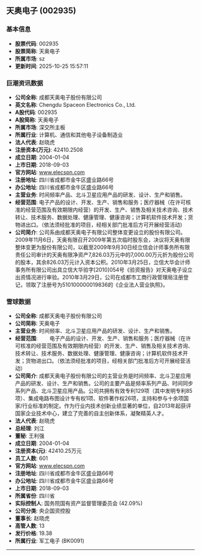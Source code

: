 ## 天奥电子 (002935)

### 基本信息

- **股票代码**: 002935
- **股票简称**: 天奥电子
- **所属市场**: sz
- **更新时间**: 2025-10-25 15:57:11

### 巨潮资讯数据

- **公司全称**: 成都天奥电子股份有限公司
- **英文名称**: Chengdu Spaceon Electronics Co., Ltd.
- **A股代码**: 002935
- **A股简称**: 天奥电子
- **所属市场**: 深交所主板
- **所属行业**: 计算机、通信和其他电子设备制造业
- **法人代表**: 赵晓虎
- **注册资本(万元)**: 42410.2508
- **成立日期**: 2004-01-04
- **上市日期**: 2018-09-03
- **官方网站**: www.elecspn.com
- **注册地址**: 四川省成都市金牛区盛业路66号
- **办公地址**: 四川省成都市金牛区盛业路66号
- **主营业务**: 时间频率产品、北斗卫星应用产品的研发、设计、生产和销售。
- **经营范围**: 电子产品的设计、开发、生产、销售和服务；医疗器械（在许可核准的经营范围及有效期限内经营）的开发、生产、销售及相关技术咨询、技术转让、技术服务、数据处理、健康管理、健康咨询；计算机软件技术开发；货物进出口。（依法须经批准的项目，经相关部门批准后方可开展经营活动）
- **公司简介**: 公司系由成都天奥电子有限公司整体变更设立的股份有限公司。2009年11月6日，天奥有限召开2009年第五次临时股东会，决议将天奥有限整体变更为股份有限公司，以截至2009年9月30日经立信会计师事务所有限责任公司审计的天奥有限净资产7,826.03万元中的7,000.00万元折为股份公司的股本，其余826.03万元计入资本公积。2010年3月25日，立信大华会计师事务所有限公司出具立信大华验字[2010]054号《验资报告》对天奥电子设立出资情况进行审验。2010年3月29日，公司在成都市工商行政管理局注册登记，领取了注册号为510100000019836的《企业法人营业执照》。

### 雪球数据

- **公司全称**: 成都天奥电子股份有限公司
- **公司简称**: 天奥电子
- **主营业务**: 时间频率、北斗卫星应用产品的研发、设计、生产和销售。
- **经营范围**: 　　电子产品的设计、开发、生产、销售和服务；医疗器械（在许可核准的经营范围及有效期限内经营）的开发、生产、销售及相关技术咨询、技术转让、技术服务、数据处理、健康管理、健康咨询；计算机软件技术开发；货物进出口。（依法须经批准的项目，经相关部门批准后方可开展经营活动）
- **公司简介**: 成都天奥电子股份有限公司的主营业务是时间频率、北斗卫星应用产品的研发、设计、生产和销售。公司的主要产品是频率系列产品、时间同步系列产品、北斗卫星应用产品。公司共拥有有效专利129项（其中发明专利85项）、集成电路布图设计专有权1项、软件著作权26项，主持和参与十余项国家/行业标准的制定。作为行业内技术创新业绩显著的单位，自2013年起获评国家企业技术中心，建立了完善的自主创新体系，凝聚精英人才。
- **法人代表**: 赵晓虎
- **总经理**: 刘江
- **董秘**: 王利强
- **成立日期**: 2004-01-04
- **注册资本(元)**: 42410.25万元
- **员工人数**: 601
- **官方网站**: www.elecspn.com
- **注册地址**: 四川省成都市金牛区盛业路66号
- **办公地址**: 四川省成都市金牛区盛业路66号
- **上市日期**: 2018-09-03
- **所属省份**: 四川省
- **实际控制人**: 国务院国有资产监督管理委员会 (42.09%)
- **公司分类**: 央企国资控股
- **董事长**: 赵晓虎
- **高管人数**: 13
- **发行价格**: 19.38
- **所属行业**: 军工电子 (BK0091)

---